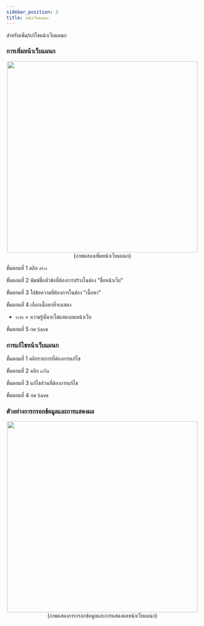 ```yaml
---
sidebar_position: 3
title: หน้าเว็บแผนก
---
```

สำหรับเพิ่ม/แก้ไขหน้าเว็บแผนก

### การเพิ่มหน้าเว็บแผนก

<center>
<img src="/img/web1.jpg" width="500" />
</center>
<center>
(ภาพแสดงเพิ่มหน้าเว็บแผนก)
</center>

ขั้นตอนที่ 1 คลิก `สร้าง`

ขั้นตอนที่ 2 พิมพ์ชื่อหัวข้อที่ต้องการสร้างในช่อง "ชื่อหน้าเว็บ"

ขั้นตอนที่ 3 ใส่ข้อความที่ต้องการในช่อง "เนื้อหา"

ขั้นตอนที่ 4 เลือกเนื้อหาที่จะแสดง
- `ระงับ` = ความรู้นั้นจะไม่แสดงบนหน้าเว็บ

ขั้นตอนที่ 5 กด `Save`

### การแก้ไขหน้าเว็บแผนก

ขั้นตอนที่ 1 คลิกรายการที่ต้องการแก้ไข

ขั้นตอนที่ 2 คลิก `แก้ไข`

ขั้นตอนที่ 3 แก้ไขส่วนที่ต้องการแก้ไข

ขั้นตอนที่ 4 กด `Save`

### ตัวอย่างการกรอกข้อมูลและการแสดงผล

<center>
<img src="/img/result_web.jpg" width="500" />
</center>
<center>
(ภาพแสดงการกรอกข้อมูลและการแสดงผลหน้าเว็บแผนก)
</center>



